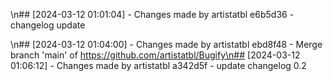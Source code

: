 \n## [2024-03-12 01:01:04] - Changes made by artistatbl
e6b5d36 - changelog update


\n## [2024-03-12 01:04:00] - Changes made by artistatbl
ebd8f48 - Merge branch 'main' of https://github.com/artistatbl/Bugify\n## [2024-03-12 01:06:12] - Changes made by artistatbl
a342d5f - update changelog 0.2